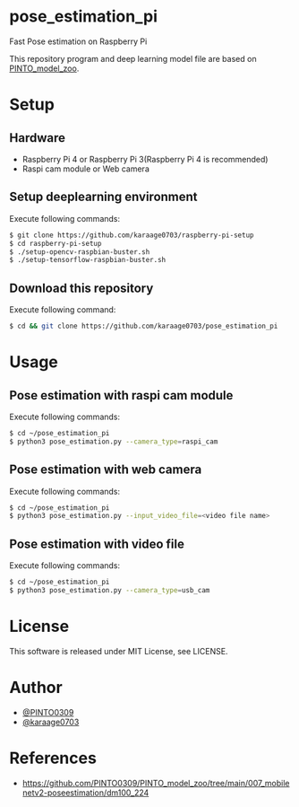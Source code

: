 # pose_estimation_pi
Fast Pose estimation on Raspberry Pi

This repository program and deep learning model file are based on [PINTO_model_zoo](https://github.com/PINTO0309/PINTO_model_zoo).


# Setup
## Hardware

- Raspberry Pi 4 or Raspberry Pi 3(Raspberry Pi 4 is recommended)
- Raspi cam module or Web camera

## Setup deeplearning environment
Execute following commands:

```sh
$ git clone https://github.com/karaage0703/raspberry-pi-setup
$ cd raspberry-pi-setup
$ ./setup-opencv-raspbian-buster.sh
$ ./setup-tensorflow-raspbian-buster.sh
```

## Download this repository
Execute following command:

```sh
$ cd && git clone https://github.com/karaage0703/pose_estimation_pi
```

# Usage
## Pose estimation with raspi cam module
Execute following commands:

```sh
$ cd ~/pose_estimation_pi
$ python3 pose_estimation.py --camera_type=raspi_cam
```

## Pose estimation with web camera
Execute following commands:

```sh
$ cd ~/pose_estimation_pi
$ python3 pose_estimation.py --input_video_file=<video file name>
```

## Pose estimation with video file
Execute following commands:

```sh
$ cd ~/pose_estimation_pi
$ python3 pose_estimation.py --camera_type=usb_cam
```

# License
This software is released under MIT License, see LICENSE.

# Author
- [@PINTO0309](https://github.com/PINTO0309)
- [@karaage0703](http://github.com/karaage0703)

# References
- https://github.com/PINTO0309/PINTO_model_zoo/tree/main/007_mobilenetv2-poseestimation/dm100_224
